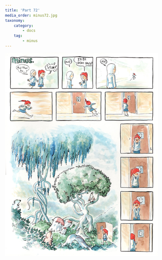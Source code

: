```yaml
---
title: 'Part 72'
media_order: minus72.jpg
taxonomy:
    category:
        - docs
    tag:
        - minus
---
```


![](minus72.jpg)